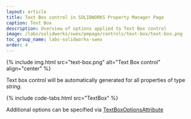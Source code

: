 ```yaml
---
layout: article
title: Text Box control in SOLIDWORKS Property Manager Page
caption: Text Box
description: Overview of options applied to Text Box control
image: /labs/solidworks/swex/pmpage/controls/text-box/text-box.png
toc_group_name: labs-solidworks-swex
order: 4
---
```

{% include img.html src="text-box.png" alt="Text Box control" align="center" %}

Text box control will be automatically generated for all properties of type *string*.

{% include code-tabs.html src="TextBox" %}

Additional options can be specified via [TextBoxOptionsAttribute](https://docs.codestack.net/swex/pmpage/html/T_CodeStack_SwEx_PMPage_Attributes_TextBoxOptionsAttribute.htm)
